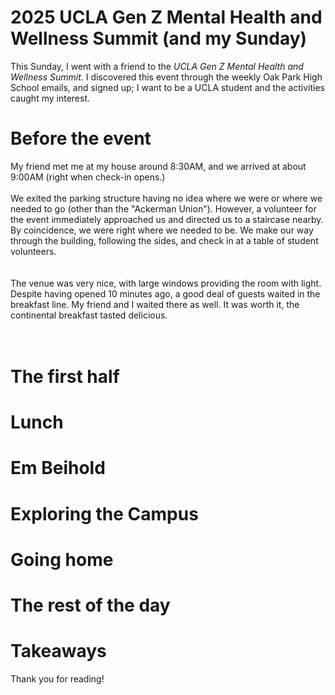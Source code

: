 # 2025 UCLA Gen Z Mental Health and Wellness Summit (and my Sunday)
This Sunday, I went with a friend to the *UCLA Gen Z Mental Health and Wellness Summit.* 
I discovered this event through the weekly Oak Park High School emails, and signed up; I want to be a UCLA student and the activities caught my interest. 

# Before the event
My friend met me at my house around 8:30AM, and we arrived at about 9:00AM (right when check-in opens.) <br><br>
We exited the parking structure having no idea where we were or where we needed to go (other than the "Ackerman Union"). However, a volunteer for the event
immediately approached us and directed us to a staircase nearby. By coincidence, we were right where we needed to be. We make our way through the building, following the sides, and check in at a table of student volunteers. <br><br>
![]() <br><br>
The venue was very nice, with large windows providing the room with light. Despite having opened 10 minutes ago, a good deal of guests waited in the breakfast line. My friend and I waited there as well. It was worth it, the continental breakfast tasted delicious. <br><br>
![]() <br><br>

# The first half

# Lunch

# Em Beihold

# Exploring the Campus

# Going home

# The rest of the day

# Takeaways

Thank you for reading!
